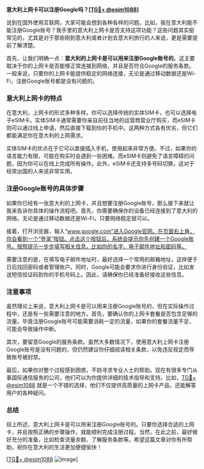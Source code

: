 **意大利上网卡可以注册Google吗？[[TG💪+ @esim1088](https://t.me/s/esim1088)]**

说到在国外使用互联网，大家可能会想到各种各样的问题。比如，我在意大利能不能注册Google账号？我手里的意大利上网卡是否支持这项功能？这些问题其实挺常见的，尤其是对于那些刚到意大利或者计划去意大利旅行的人来说，更是需要提前了解清楚。

首先，让我们明确一点：**意大利的上网卡是可以用来注册Google账号的**。这主要取决于你的上网卡是否能够正常连接到网络，并且是否符合Google的服务条款。一般来说，只要你的上网卡能提供稳定的网络连接，无论是通过移动数据还是Wi-Fi，注册Google账号都是没有问题的。

### 意大利上网卡的特点

在意大利，上网卡的形式多种多样。你可以选择传统的实体SIM卡，也可以选择电子eSIM卡。实体SIM卡通常需要你亲自前往当地的运营商营业厅购买，而eSIM卡则可以通过线上申请，然后直接下载到你的手机中。这两种方式各有优劣，但它们都能满足你在意大利的上网需求。

实体SIM卡的优点在于它可以直接插入手机，使用起来非常方便。不过，如果你的语言能力有限，可能在购买时会遇到一些困难。而eSIM卡则避免了语言障碍的问题，因为你可以在线上完成所有操作。此外，eSIM卡还支持多号码切换，这对于经常出国的人来说非常实用。

### 注册Google账号的具体步骤

如果你已经有一张意大利的上网卡，并且想要注册Google账号，那么接下来就让我来告诉你具体的操作流程吧。首先，你需要确保你的设备已经连接到了意大利的网络。无论是通过移动数据还是Wi-Fi，只要网络稳定就可以。

接着，打开浏览器，输入“www.google.com”进入Google官网。在页面右上角，你会看到一个“登录”按钮。点击这个按钮后，系统会提示你先创建一个Google账号。按照提示一步步填写相关信息，比如你的名字、电子邮件地址和密码等。

需要注意的是，在填写电子邮件地址时，最好选择一个常用的邮箱地址，这样便于日后找回密码或者管理账户。同时，Google可能会要求你进行身份验证，比如发送短信验证码到你的手机号码上。因此，请确保你已经准备好接收这些信息。

### 注意事项

虽然理论上来说，意大利上网卡是可以用来注册Google账号的，但在实际操作过程中，还是有一些需要注意的地方。首先，要确认你的上网卡套餐是否包含足够的流量。毕竟注册Google账号可能需要消耗一定的流量，如果你的套餐流量不足，可能会导致操作中断。

其次，要留意Google的服务条款。虽然大多数情况下，使用意大利上网卡注册Google账号是没有问题的，但仍然建议你仔细阅读相关条款，以免违反规定而导致账号被封禁。

最后，如果你对整个过程感到困惑，不妨寻求专业人士的帮助。现在有很多专门从事国际通信服务的公司，他们可以为你提供详细的技术指导和支持。比如，[TG💪+ @esim1088](https://t.me/s/esim1088) 就是一个不错的选择，他们不仅提供高质量的上网卡产品，还能解答用户的各种疑问。

### 总结

综上所述，意大利上网卡是可以用来注册Google账号的。只要你选择合适的上网卡，并且按照正确的步骤操作，就能顺利完成注册过程。当然，在此之前，最好做好充分的准备，比如检查流量余额、了解服务条款等。希望这篇文章对你有所帮助，祝你在意大利的生活更加便捷愉快！

[[TG💪+ @esim1088](https://t.me/s/esim1088) ![Image](https://i.postimg.cc/4NQfJmqS/Snipaste-2025-05-13-00-14-12.png)]